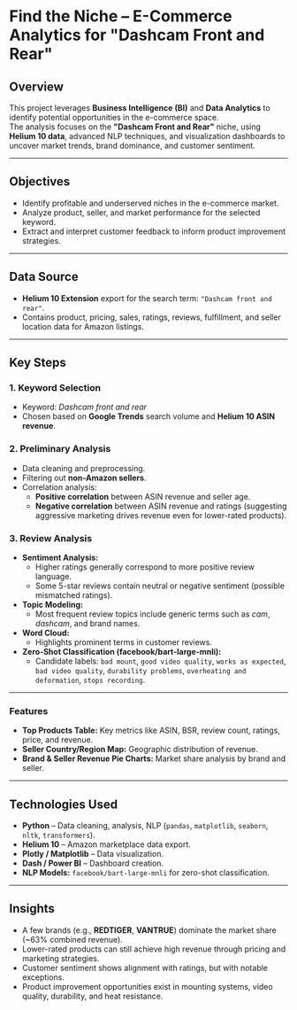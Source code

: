 # **Find the Niche – E-Commerce Analytics for "Dashcam Front and Rear"**

## **Overview**
This project leverages **Business Intelligence (BI)** and **Data Analytics** to identify potential opportunities in the e-commerce space.  
The analysis focuses on the **"Dashcam Front and Rear"** niche, using **Helium 10 data**, advanced NLP techniques, and visualization dashboards to uncover market trends, brand dominance, and customer sentiment.

---

## **Objectives**
- Identify profitable and underserved niches in the e-commerce market.
- Analyze product, seller, and market performance for the selected keyword.
- Extract and interpret customer feedback to inform product improvement strategies.

---

## **Data Source**
- **Helium 10 Extension** export for the search term: `"Dashcam front and rear"`.
- Contains product, pricing, sales, ratings, reviews, fulfillment, and seller location data for Amazon listings.

---

## **Key Steps**
### **1. Keyword Selection**
- Keyword: *Dashcam front and rear*  
- Chosen based on **Google Trends** search volume and **Helium 10 ASIN revenue**.

### **2. Preliminary Analysis**
- Data cleaning and preprocessing.
- Filtering out **non-Amazon sellers**.
- Correlation analysis:
  - **Positive correlation** between ASIN revenue and seller age.
  - **Negative correlation** between ASIN revenue and ratings (suggesting aggressive marketing drives revenue even for lower-rated products).

### **3. Review Analysis**
- **Sentiment Analysis:**  
  - Higher ratings generally correspond to more positive review language.  
  - Some 5-star reviews contain neutral or negative sentiment (possible mismatched ratings).
- **Topic Modeling:**  
  - Most frequent review topics include generic terms such as *cam*, *dashcam*, and brand names.
- **Word Cloud:**  
  - Highlights prominent terms in customer reviews.
- **Zero-Shot Classification (facebook/bart-large-mnli):**  
  - Candidate labels: `bad mount`, `good video quality`, `works as expected`, `bad video quality`, `durability problems`, `overheating and deformation`, `stops recording`.

---


### **Features**
- **Top Products Table:** Key metrics like ASIN, BSR, review count, ratings, price, and revenue.
- **Seller Country/Region Map:** Geographic distribution of revenue.
- **Brand & Seller Revenue Pie Charts:** Market share analysis by brand and seller.

---

## **Technologies Used**
- **Python** – Data cleaning, analysis, NLP (`pandas`, `matplotlib`, `seaborn`, `nltk`, `transformers`).
- **Helium 10** – Amazon marketplace data export.
- **Plotly / Matplotlib** – Data visualization.
- **Dash / Power BI** – Dashboard creation.
- **NLP Models:** `facebook/bart-large-mnli` for zero-shot classification.

---

## **Insights**
- A few brands (e.g., **REDTIGER**, **VANTRUE**) dominate the market share (~63% combined revenue).
- Lower-rated products can still achieve high revenue through pricing and marketing strategies.
- Customer sentiment shows alignment with ratings, but with notable exceptions.
- Product improvement opportunities exist in mounting systems, video quality, durability, and heat resistance.
